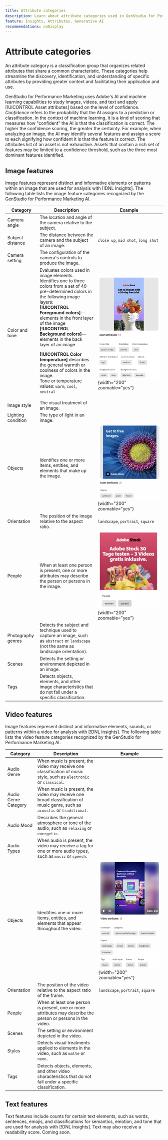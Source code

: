 ```yaml
---
title: Attribute categories
description: Learn about attribute categories used in GenStudio for Performance Marketing.
feature: Insights, Attributes, Generative AI
recommendations: noDisplay
---
```

# Attribute categories

An attribute category is a classification group that organizes related attributes that share a common characteristic. These categories help streamline the discovery, identification, and understanding of specific attributes by providing greater context and facilitating their application and use.

GenStudio for Performance Marketing uses Adobe's AI and machine learning capabilities to study images, videos, and text and apply [!UICONTROL Asset attributes] based on the level of confidence. _Confidence_ refers to the probability that the AI assigns to a prediction or classification. In the context of machine learning, it is a kind of scoring that measures how "confident" the AI is that the classification is correct. The higher the confidence scoring, the greater the certainty. For example, when analyzing an image, the AI may identify several features and assign a score to each signifying how confident it is that the feature is correct. The attributes list of an asset is not exhaustive. Assets that contain a rich set of features may be limited to a confidence threshold, such as the three most dominant features identified.

## Image features

Image features represent distinct and informative elements or patterns within an image that are used for analysis with [!DNL Insights]. The following table lists the image feature categories recognized by the GenStudio for Performance Marketing AI.

<!-- For the writer: turn off word wrap to work with these tables. Option + Z -->

| Category                | Description                                                                                           | Example                                                                                                                                                                        |
| ----------------------- | ----------------------------------------------------------------------------------------------------- | ------------------------------------------------------------------------------------------------------------------------------------------------------------------------------ |
| Camera angle            | The location and angle of the camera relative to the subject.                                         |                                                                                                                                                                                |
| Subject distance        | The distance between the camera and the subject of an image.                                          | `close up`, `mid shot`, `long shot`                                                                                                                                            |
| Camera setting          | The configuration of the camera's controls to produce the image.                                      |                                                                                                                                                                                |
| Color and tone          | Evaluates colors used in image elements. Identifies one to three colors from a set of 40 pre-determined colors in the following image layers:<br>**[!UICONTROL Foreground colors]**—elements in the front layer of the image<br>**[!UICONTROL Background colors]**—elements in the back layer of an image<p>**[!UICONTROL Color temperature]** describes the general warmth or coolness of colors in the image.<br>Tone or temperature values: `warm`, `cool`, `neutral` | ![colors and cool tones](../../assets/category/image-color-temp.png){width="200" zoomable="yes"} |
| Image style             | The visual treatment of an image.                                                                     |                                                                                                                                                                                |
| Lighting condition      | The type of light in an image.                                                                        |                                                                                                                                                                                |
| Objects                 | Identifies one or more items, entities, and elements that make up the image.                          | ![sunflower, plane, flower object](../../assets/category/image-objects.png){width="200" zoomable="yes"}                                                                        |
| Orientation             | The position of the image relative to the aspect ratio.                                               | `landscape`, `portrait`, `square`                                                                                                                                              |
| People                  | When at least one person is present, one or more attributes may describe the person or persons in the image. | ![woman person dancing](../../assets/category/image-people.png){width="200" zoomable="yes"}                                                                             |
| Photography genres      | Detects the subject and technique used to capture an image, such as `abstract` or `landscape` (not the same as landscape orientation). |           |
| Scenes                  | Detects the setting or environment depicted in an image.                                              |                                             |
| Tags                    | Detects objects, elements, and other image characteristics that do not fall under a specific classification. |                                      |

<!-- Not yet approved by legal
| Attention distribution  | The level of viewer attention spread across an image.                                                 | `high`, `medium`, `low`                                                                                                                                                                                                    |
| Content density         | The amount of information or detail in an image.                                                      | `high`, `medium`, `low`                                                                                                                                                                                                    |
-->

## Video features

Image features represent distinct and informative elements, sounds, or patterns within a video for analysis with [!DNL Insights]. The following table lists the video feature categories recognized by the GenStudio for Performance Marketing AI.

| Category            | Description                                                                                                  | Example                                                                                 |
| ------------------- | ------------------------------------------------------------------------------------------------------------ | --------------------------------------------------------------------------------------- |
| Audio Genre         | When music is present, the video may receive one classification of music style, such as `electronic` or `classical`.       |          |
| Audio Genre Category| When music is present, the video may receive one broad classification of music genre, such as `acoustic` or `traditional`. |          |
| Audio Mood          | Describes the general atmosphere or tone of the audio, such as `relaxing` or `energetic`.                    |          |
| Audio Types         | When audio is present, the video may receive a tag for one or more audio types, such as `music` or `speech`. |          |
| Objects             | Identifies one or more items, entities, and elements that appear throughout the video.                       | ![objects in video](../../assets/category/video-objects.png){width="200" zoomable="yes"} |
| Orientation         | The position of the video relative to the aspect ratio of the frame.            | `landscape`, `portrait`, `square`        |
| People              | When at least one person is present, one or more attributes may describe the person or persons in the video. |        |
| Scenes              | The setting or environment depicted in the video.                                                            |        |
| Styles              | Detects visual treatments applied to elements in the video, such as `matte` or `neon`.                       |        |
| Tags                | Detects objects, elements, and other video characteristics that do not fall under a specific classification. |        |

## Text features

Text features include counts for certain text elements, such as words, sentences, emojis, and classifications for semantics, emotion, and tone that are used for analysis with [!DNL Insights]. Text may also receive a readability score. Coming soon.

<!-- Not yet approved by legal

The following table lists the image feature categories recognized by the GenStudio for Performance Marketing AI.

| Category             | Description | Example |
|----------------------|-------------|--------|
| Emojis Count         |             |        |
| HashTags Count       |             |        |
| Keywords             |             |        |
| Marketing Emotions   |             |        |
| Narratives           | Text that represents an overarching situation, theme, or a story. Narratives can communicate values, purpose, or identity that resonates with consumers on many levels.   |        |
| Persuasion Strategies|             |        |
| Readability          |             |        |
| Tone of voice        | | |
-->
